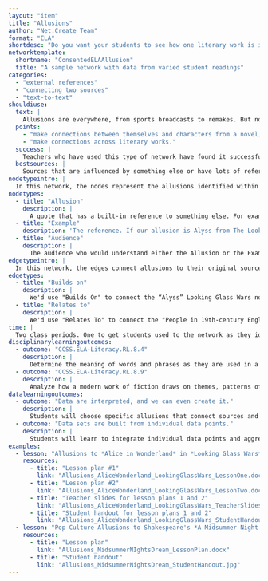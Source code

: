 ```yaml
---
layout: "item"
title: "Allusions"
author: "Net.Create Team"
format: "ELA"
shortdesc: "Do you want your students to see how one literary work is influenced by another?"
networktemplate:
  shortname: "ConsentedELAAllusion"
  title: "A sample network with data from varied student readings"
categories:
  - "external references"
  - "connecting two sources"
  - "text-to-text"
shouldiuse:
  text: |
    Allusions are everywhere, from sports broadcasts to remakes. But not all students have the right set of references to find or understand the allusions in the sources they're working with. Are there allusions in literary works that your students are reading that they struggle to identify? This network template supports students as they learn more about both familiar and unfamiliar allusions.
  points:
    - "make connections between themselves and characters from a novel, short story, or other literary work, specifically focusing on character traits."
    - "make connections across literary works."
  success: |
    Teachers who have used this type of network have found it successful for helping students work with one source that has unfamiliar references that connect to other readings.
  bestsources: |
    Sources that are influenced by something else or have lots of references that students need to track. For example, *The Looking Glass Wars* is built on the framework from Lewis Carroll's *Alice in Wonderland*; Shakespeare plays often use biblical references; Percy Jackson uses Greek mythology as its starting point.
nodetypeintro: |
  In this network, the nodes represent the allusions identified within the work and who those allusions are aimed at.
nodetypes:
  - title: "Allusion"
    description: |
      A quote that has a built-in reference to something else. For example, if we were reading *The Looking Glass Wars* (a 21st-century adaptation of *Alice in Wonderland*), we would enter “Alyss,” the name of the main character.
  - title: "Example"
    description: 'The reference. If our allusion is Alyss from The Looking Glass Wars, then we''d enter "Alice in Alice in Wonderland."'
  - title: "Audience"
    description: |
      The audience who would understand either the Allusion or the Example. For example, the audience for Alyss would be “21st-century Young Adults."
edgetypeintro: |
  In this network, the edges connect allusions to their original sources and to the audiences for both allusions and original sources.
edgetypes:
  - title: "Builds on"
    description: |
      We'd use "Builds On" to connect the “Alyss” Looking Glass Wars node to the "Alice Wonderland" node.
  - title: "Relates to"
    description: |
      We'd use "Relates To" to connect the "People in 19th-century England" node to the “Alice in Wonderland” node to indicate that Alice in Wonderland was originally aimed at 19th-century English audiences.
time: |
  Two class periods. One to get students used to the network as they identify and enter allusions and their sources. The second class period provides time to revise/add additional allusions and discuss the patterns students see in the allusions they entered.
disciplinarylearningoutcomes:
  - outcome: "CCSS.ELA-Literacy.RL.8.4"
    description: |
      Determine the meaning of words and phrases as they are used in a text, including figurative and connotative meanings; analyze the impact of specific word choices on meaning and tone, including analogies or allusions to other texts.
  - outcome: "CCSS.ELA-Literacy.RL.8.9"
    description: |
      Analyze how a modern work of fiction draws on themes, patterns of events, or character types from myths, traditional stories, or religious works such as the Bible, including describing how the material is rendered new.
datalearningoutcomes:
  - outcome: "Data are interpreted, and we can even create it."
    description: |
      Students will choose specific allusions that connect sources and enter them into a network, allowing them to explore their and their peer's interpretation of sources that refer to each other. Creating the network themselves can help them appreciate that all visualizations are created by someone with ideas, interests, and biases.
  - outcome: "Data sets are built from individual data points."
    description: |
      Students will learn to integrate individual data points and aggregate data patterns. Individual data points may inform certain questions, while patterns within and across datasets help answer others.
examples:
  - lesson: "Allusions to *Alice in Wonderland* in *Looking Glass Wars*"
    resources:
      - title: "Lesson plan #1"
        link: "Allusions_AliceWonderland_LookingGlassWars_LessonOne.docx"
      - title: "Lesson plan #2"
        link: "Allusions_AliceWonderland_LookingGlassWars_LessonTwo.docx"
      - title: "Teacher slides for lesson plans 1 and 2"
        link: "Allusions_AliceWonderland_LookingGlassWars_TeacherSlides.pdf"
      - title: "Student handout for lesson plans 1 and 2"
        link: "Allusions_AliceWonderland_LookingGlassWars_StudentHandout.pdf"
  - lesson: "Pop Culture Allusions to Shakespeare's *A Midsummer Night's Dream*"
    resources:
      - title: "Lesson plan"
        link: "Allusions_MidsummerNIghtsDream_LessonPlan.docx"
      - title: "Student handout"
        link: "Allusions_MidsummerNightsDream_StudentHandout.jpg"
---
```

